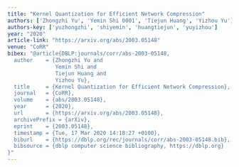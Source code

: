 ```yaml
---
title: "Kernel Quantization for Efficient Network Compression"
authors: ['Zhongzhi Yu', 'Yemin Shi 0001', 'Tiejun Huang', 'Yizhou Yu']
authors-key: ['yuzhongzhi', 'shiyemin', 'huangtiejun', 'yuyizhou']
year: "2020"
article-link: "https://arxiv.org/abs/2003.05148"
venue: "CoRR"
bibex: "@article{DBLP:journals/corr/abs-2003-05148,
  author    = {Zhongzhi Yu and
               Yemin Shi and
               Tiejun Huang and
               Yizhou Yu},
  title     = {Kernel Quantization for Efficient Network Compression},
  journal   = {CoRR},
  volume    = {abs/2003.05148},
  year      = {2020},
  url       = {https://arxiv.org/abs/2003.05148},
  archivePrefix = {arXiv},
  eprint    = {2003.05148},
  timestamp = {Tue, 17 Mar 2020 14:18:27 +0100},
  biburl    = {https://dblp.org/rec/journals/corr/abs-2003-05148.bib},
  bibsource = {dblp computer science bibliography, https://dblp.org}
}"
---
```

